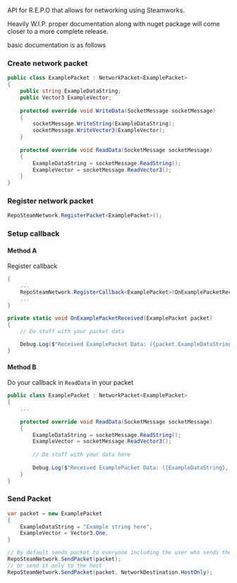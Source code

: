 API for R.E.P.O that allows for networking using Steamworks.

Heavily W.I.P. proper documentation along with nuget package will come closer to a more complete release.

basic documentation is as follows

### Create network packet
```csharp
public class ExamplePacket : NetworkPacket<ExamplePacket>
{
    public string ExampleDataString;
    public Vector3 ExampleVector;
    
    protected override void WriteData(SocketMessage socketMessage) 
    {
        socketMessage.WriteString(ExampleDataString);
        socketMessage.WriteVector3(ExampleVector);
    }
    
    protected override void ReadData(SocketMessage socketMessage) 
    {
        ExampleDataString = socketMessage.ReadString();
        ExampleVector = socketMessage.ReadVector3();
    }
}
```

### Register network packet
```csharp
RepoSteamNetwork.RegisterPacket<ExamplePacket>();
```

### Setup callback

#### Method A
Register callback
```csharp
{
    ...
    RepoSteamNetwork.RegisterCallback<ExamplePacket>(OnExamplePacketReceived);
    ...
}

private static void OnExamplePacketReceived(ExamplePacket packet) 
{
    // Do stuff with your packet data
    
    Debug.Log($"Received ExamplePacket Data: ({packet.ExampleDataString}, {packet.ExampleVector})");
}
```
#### Method B
Do your callback in `ReadData` in your packet
```csharp
public class ExamplePacket : NetworkPacket<ExamplePacket>
{
    ...
    
    protected override void ReadData(SocketMessage socketMessage) 
    {
        ExampleDataString = socketMessage.ReadString();
        ExampleVector = socketMessage.ReadVector3();
        
        // Do stuff with your data here
        
        Debug.Log($"Received ExamplePacket Data: ({ExampleDataString}, {ExampleVector})");
    }
}
```

### Send Packet
```csharp
var packet = new ExamplePacket 
{
    ExampleDataString = "Example string here",
    ExampleVector = Vector3.One,
}

// By default sends packet to everyone including the user who sends the packet
RepoSteamNetwork.SendPacket(packet);
// or send it only to the host
RepoSteamNetwork.SendPacket(packet, NetworkDestination.HostOnly);
```